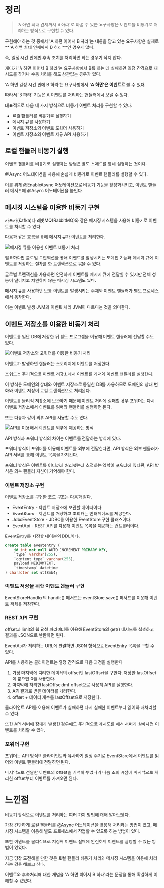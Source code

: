 # 정리

> 'A 하면 최대 언제까지 B 하라'로 바꿀 수 있는 요구사항은 이벤트를 비동기로 처리하는 방식으로 구현할 수 있다.



구현해야 하는 것 중에서 'A 하면 이어서 B 하라'는 내용을 담고 있는 요구사항은 실제로 **'A 하면 최대 언제까지 B 하라'**인 경우가 많다.

즉, 일정 시간 안에만 후속 조치를 처리하면 되는 경우가 적지 않다.

게다가 'A 하면 이어서 B 하라'는 요구사항에서 B를 하는 데 실패하면 일정 간격으로 재시도를 하거나 수동 처리를 해도 상관없는 경우가 있다.

'A 하면 일정 시간 안에 B 하라'는 요구사항에서 **'A 하면'은 이벤트로** 볼 수 있다.

따라서 'B 하라' 기능은 A 이벤트를 처리하는 핸들러에서 보낼 수 있다.



대표적으로 다음 네 가지 방식으로 비동기 이벤트 처리를 구현할 수 있다.

- 로컬 핸들러를 비동기로 실행하기
- 메시지 큐를 사용하기
- 이벤트 저장소와 이벤트 포워더 사용하기
- 이벤트 저장소와 이벤트 제공 API 사용하기



## 로컬 핸들러 비동기 실행

이벤트 핸들러를 비동기로 실행하는 방법은 별도 스레드를 통해 실행하는 것이다.

@Async 어노테이션을 사용해 손쉽게 비동기로 이벤트 핸들러를 실행할 수 있다.

이를 위해 @EnableAsync 어노테이션으로 비동기 기능을 활성화시키고, 이벤트 핸들러 메서드에 @Async 어노테이션을 붙인다.



## 메시징 시스템을 이용한 비동기 구현

카프카(Kafka)나 레빗MQ(RabbitMQ)와 같은 메시징 시스템을 사용해 비동기로 이벤트를 처리할 수 있다.

다음과 같은 흐름을 통해 메시지 큐가 이벤트를 처리한다.

![메시징 큐를 이용한 이벤트 비동기 처리](https://user-images.githubusercontent.com/42582516/160272279-15436155-3bb9-42ee-bbf4-29a3c70fb478.png)

필요하다면 글로벌 트랜잭션을 통해 이벤트를 발생시키는 도메인 기능과 메시지 큐에 이벤트를 저장하는 절차를 한 트랜잭션으로 묶을 수 있다.

글로벌 트랜잭션을 사용하면 안전하게 이벤트를 메시지 큐에 전달할 수 있지만 전체 성능이 떨어지고 지원하지 않는 메시징 시스템도 있다.

메시지 큐를 사용하면 보통 이벤트를 발생시키는 주체와 이벤트 핸들러가 별도 프로세스에서 동작한다.

이는 이벤트 발생 JVM과 이벤트 처리 JVM이 다르다는 것을 의미한다.



## 이벤트 저장소를 이용한 비동기 처리

이벤트를 일단 DB에 저장한 뒤 별도 프로그램을 이용해 이벤트 핸들러에 전달할 수도 있다.

![이벤트 저장소와 포워더를 이용한 비동기 처리](https://user-images.githubusercontent.com/42582516/160272405-559286da-7d45-4439-8d49-e121456b016f.png)

이벤트가 발생하면 핸들러는 스토리지에 이벤트를 저장한다.

포워드는 주기적으로 이벤트 저장소에서 이벤트를 가져와 이벤트 핸들러를 실행한다.

이 방식은 도메인의 상태와 이벤트 저장소로 동일한 DB를 사용하므로 도메인의 상태 변화와 이벤트 저장이 로컬 트랜잭션으로 처리된다.

이벤트를 물리적 저장소에 보관하기 때문에 이벤트 처리에 실패할 경우 포워더는 다시 이벤트 저장소에서 이벤트를 읽어와 핸들러를 실행하면 된다.

또는 다음과 같이 외부 API를 사용할 수도 있다.

![API를 이용해서 이벤트를 외부에 제공하는 방식](https://user-images.githubusercontent.com/42582516/160272535-2acf53cc-2be2-42ac-a612-202d8f187b66.png)

API 방식과 포워더 방식의 차이는 이벤트를 전달하는 방식에 있다.

포워더 방식이 포워더를 이용해 이벤트를 외부에 전달한다면, API 방식은 외부 핸들러가 API 서버를 통해 이벤트 목록을 가져간다.

포워더 방식은 이벤트를 어디까지 처리했는지 추적하는 역할이 포워더에 있다면, API 방식은 외부 핸들러 자신이 기억해야 한다.



### 이벤트 저장소 구현

이벤트 저장소를 구현한 코드 구조는 다음과 같다.

- EventEntry - 이벤트 저장소에 보관할 데이터이다.
- EventStore - 이벤트를 저장하고 조회하는 인터페이스를 제공한다.
- JdbcEventStore - JDBC를 이용한 EventStore 구현 클래스이다.
- EventApi - REST API를 이용해 이벤트 목록을 제공하는 컨트롤러이다.



EventEntry를 저장할 테이블의 DDL이다.

```sql
create table evententry (
	id int not null AUTO_INCREMENT PRIMARY KEY,
	`type` varchar(255),
	`content_type` varchar(255),
	payload MEDIUMTEXT,
	`timestamp` datetime
) character set utf8mb4;
```



### 이벤트 저장을 위한 이벤트 핸들러 구현

EventStoreHandler의 handle() 메서드는 eventStore.save() 메서드를 이용해 이벤트 객체를 저장한다.



### REST API 구현

offset과 limit의 웹 요청 파라미터를 이용해 EventStore의 get() 메서드를 실행하고 결과를 JSON으로 반환하면 된다.

EventApi가 처리하는 URL에 연결하면 JSON 형식으로 EventEntry 목록을 구할 수 있다.

API를 사용하는 클라이언트는 일정 간격으로 다음 과정을 실행한다.

1. 가장 마지막에 처리한 데이터의 offset인 lastOffset을 구한다. 저장한 lastOffset이 없으면 0을 사용한다.
2. 마지막에 처리한 lastOffsetdmf offset으로 사용해 API를 실행한다.
3. API 결과로 받은 데이터를 처리한다.
4. offset + 데이터 개수를 lastOffset으로 저장한다.



클라이언트 API를 이용해 이벤트가 실패하면 다시 실패한 이벤트부터 읽어와 재처리할 수 있다.

또한 API 서버에 장애가 발생한 경우에도 주기적으로 재시도를 해서 서버가 살아나면 이벤트를 처리할 수 있다.



### 포워더 구현

포워더는 API 방식의 클라이언트와 유사하게 일정 주기로 EventStore에서 이벤트를 읽어와 이벤트 핸들러에 전달하면 된다.

마지막으로 전달한 이벤트의 offset을 기억해 두었다가 다음 조회 시점에 마지막으로 처리한 offset부터 이벤트를 가져오면 된다.



# 느낀점

비동기 방식으로 이벤트를 처리하는 여러 가지 방법에 대해 알아보았다.

가장 간단하게 로컬 핸들러를 @Async 어노테이션을 활용해 처리하는 방법이 있고, 메시징 시스템을 이용해 별도 프로세스에서 작업할 수 있도록 하는 방법이 있다.

또한 이벤트를 물리적으로 저장해 이벤트 실패에 안전하게 이벤트를 실행할 수 있는 방법이 있었다.

지금 당장 도전해볼 만한 것은 로컬 핸들러 비동기 처리와 메시징 시스템을 이용해 처리하는 것을 해보고 싶다.

이벤트와 후속처리에 대한 개념을 'A 하면 이어서 B 하라'라는 문장을 통해 확실하게 이해할 수 있었다.
